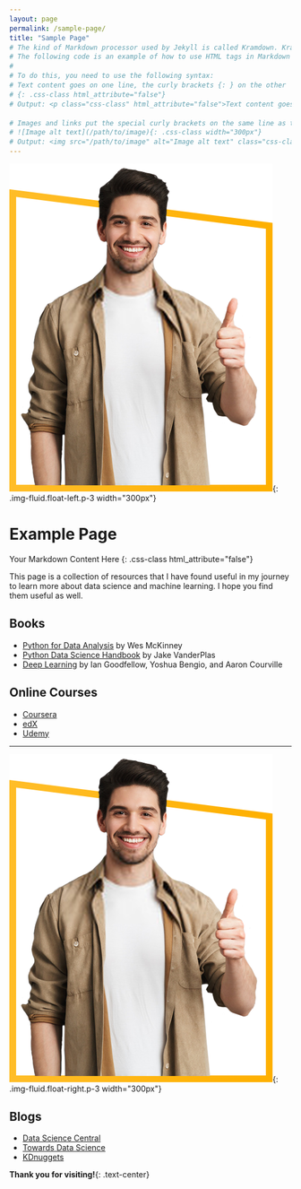 ```yaml
---
layout: page
permalink: /sample-page/
title: "Sample Page"
# The kind of Markdown processor used by Jekyll is called Kramdown. Kramdown allows you to use HTML tags in your Markdown files.
# The following code is an example of how to use HTML tags in Markdown files.
#
# To do this, you need to use the following syntax:
# Text content goes on one line, the curly brackets {: } on the other
# {: .css-class html_attribute="false"}
# Output: <p class="css-class" html_attribute="false">Text content goes on one line</p>

# Images and links put the special curly brackets on the same line as the Markdown content
# ![Image alt text](/path/to/image){: .css-class width="300px"}
# Output: <img src="/path/to/image" alt="Image alt text" class="css-class" width="300px">
---
```


![Image alt text](/assets/images/about.png){: .img-fluid.float-left.p-3 width="300px"}

# Example Page

Your Markdown Content Here
{: .css-class html_attribute="false"}

This page is a collection of resources that I have found useful in my journey to learn more about data science and machine learning. I hope you find them useful as well.

## Books

- [Python for Data Analysis](http://shop.oreilly.com/product/0636920023784.do) by Wes McKinney
- [Python Data Science Handbook](http://shop.oreilly.com/product/0636920034919.do) by Jake VanderPlas
- [Deep Learning](http://www.deeplearningbook.org/) by Ian Goodfellow, Yoshua Bengio, and Aaron Courville

## Online Courses

- [Coursera](https://www.coursera.org/)
- [edX](https://www.edx.org/)
- [Udemy](https://www.udemy.com/)

---

![Image alt text](/assets/images/about.png){: .img-fluid.float-right.p-3 width="300px"}

## Blogs

- [Data Science Central](https://www.datasciencecentral.com/)
- [Towards Data Science](https://towardsdatascience.com/)
- [KDnuggets](https://www.kdnuggets.com/)

**Thank you for visiting!**{: .text-center}
